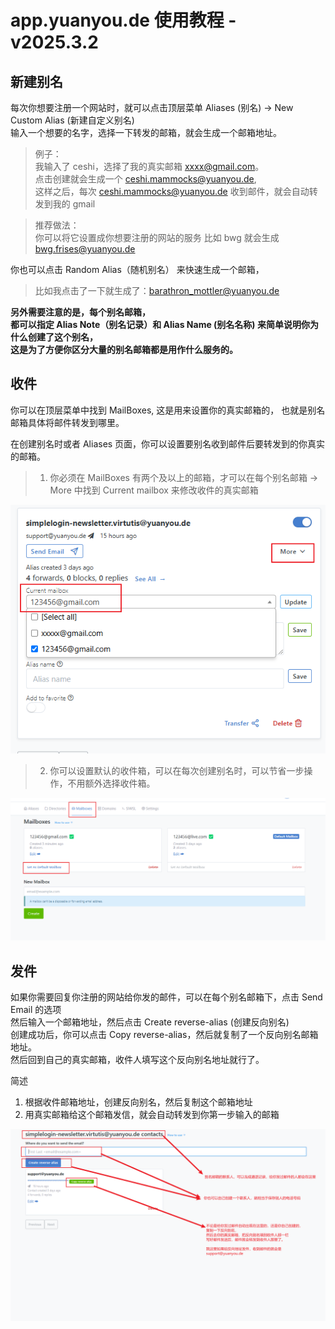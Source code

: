 # app.yuanyou.de 使用教程 - v2025.3.2

## 新建别名

每次你想要注册一个网站时，就可以点击顶层菜单 Aliases (别名) -> New Custom Alias (新建自定义别名)  
输入一个想要的名字，选择一下转发的邮箱，就会生成一个邮箱地址。

> 例子：  
> 我输入了 ceshi，选择了我的真实邮箱 xxxx@gmail.com。  
> 点击创建就会生成一个 ceshi.mammocks@yuanyou.de,  
> 这样之后，每次 ceshi.mammocks@yuanyou.de 收到邮件，就会自动转发到我的 gmail

> 推荐做法：  
> 你可以将它设置成你想要注册的网站的服务 比如 bwg 就会生成 bwg.frises@yuanyou.de

你也可以点击 Random Alias（随机别名） 来快速生成一个邮箱，

> 比如我点击了一下就生成了：barathron_mottler@yuanyou.de

**另外需要注意的是，每个别名邮箱，**  
**都可以指定 Alias Note（别名记录）和 Alias Name (别名名称) 来简单说明你为什么创建了这个别名，**  
**这是为了方便你区分大量的别名邮箱都是用作什么服务的。**

## 收件

你可以在顶层菜单中找到 MailBoxes, 这是用来设置你的真实邮箱的，
也就是别名邮箱具体将邮件转发到哪里。

在创建别名时或者 Aliases 页面，你可以设置要别名收到邮件后要转发到的你真实的邮箱。

> 1. 你必须在 MailBoxes 有两个及以上的邮箱，才可以在每个别名邮箱 -> More 中找到 Current mailbox 来修改收件的真实邮箱

![注1](static/images/AliasSetReceiveEmailAddress.png)

> 2. 你可以设置默认的收件箱，可以在每次创建别名时，可以节省一步操作，不用额外选择收件箱。

![注2](static/images/MailboxesSetDefaultMailbox.png)

## 发件

如果你需要回复你注册的网站给你发的邮件，可以在每个别名邮箱下，点击 Send Email 的选项  
然后输入一个邮箱地址，然后点击 Create reverse-alias (创建反向别名)  
创建成功后，你可以点击 Copy reverse-alias，然后就复制了一个反向别名邮箱地址。  
然后回到自己的真实邮箱，收件人填写这个反向别名地址就行了。

简述

1. 根据收件邮箱地址，创建反向别名，然后复制这个邮箱地址
2. 用真实邮箱给这个邮箱发信，就会自动转发到你第一步输入的邮箱

![](static/images/SendEmail-2.png)
